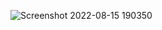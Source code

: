 ![Screenshot 2022-08-15 190350](https://user-images.githubusercontent.com/94428533/184646205-69f1660d-0505-42af-bbdd-deb6ac6c6a7b.png)

